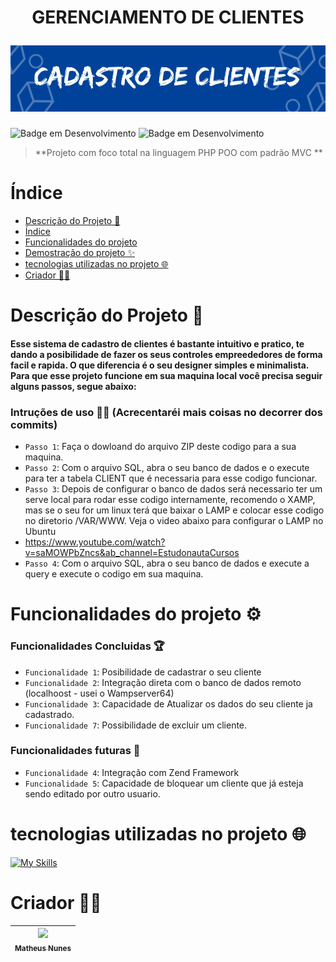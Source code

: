 <h1 align="center">
  <p>GERENCIAMENTO DE CLIENTES</p>
  <img src='capa.png'>
</h1>


![Badge em Desenvolvimento](http://img.shields.io/static/v1?label=VERSÃO&message=1.0.0&color=blue&style=for-the-badge)
![Badge em Desenvolvimento](http://img.shields.io/static/v1?label=DATA%20DA%20CRIAÇÃO&message=DEZ/22&color=blue&style=for-the-badge)

> **Projeto com foco total na linguagem PHP POO com padrão MVC
**

# Índice 

* [Descrição do Projeto 🎯](#descrição-do-projeto-)
* [Índice](#índice)
* [Funcionalidades do projeto](#funcionalidades-do-projeto-)
* [Demostração do projeto ✨](#demostração-do-projeto-)
* [tecnologias utilizadas no projeto 🌐](#tecnologias-utilizadas-no-projeto-)
* [Criador 🐱‍👤](#criador-)

# Descrição do Projeto 🎯
#### Esse sistema de cadastro de clientes é bastante intuitivo e pratico, te dando a posibilidade de fazer os seus controles empreededores de forma facil e rapida. O que diferencia é o seu designer simples e minimalista. Para que esse projeto funcione em sua maquina local você precisa seguir alguns passos, segue abaixo:

### Intruções de uso 🐱‍🚀 (Acrecentaréi mais coisas no decorrer dos commits)
- `Passo 1`: Faça o dowloand do arquivo ZIP deste codigo para a sua maquina.
- `Passo 2`: Com o arquivo SQL, abra o seu banco de dados e o execute para ter a tabela CLIENT que é necessaria para esse codigo funcionar. 
- `Passo 3`: Depois de configurar o banco de dados será necessario ter um serve local para rodar esse codigo internamente, recomendo o XAMP, mas se o seu for um linux terá que baixar o LAMP e colocar esse codigo no diretorio /VAR/WWW. Veja o video abaixo para configurar o LAMP no Ubuntu
- https://www.youtube.com/watch?v=saMOWPbZncs&ab_channel=EstudonautaCursos 
- `Passo 4`: Com o arquivo SQL, abra o seu banco de dados e execute a query e execute o codigo em sua maquina.

> 

# Funcionalidades do projeto ⚙

### Funcionalidades Concluidas 🏆
- `Funcionalidade 1`: Posibilidade de cadastrar o seu cliente
- `Funcionalidade 2`: Integração direta com o banco de dados remoto (localhoost - usei o Wampserver64)
- `Funcionalidade 3`: Capacidade de Atualizar os dados do seu cliente ja cadastrado.
- `Funcionalidade 7`: Possibilidade de excluir um cliente.
### Funcionalidades futuras 📌
 
- `Funcionalidade 4`: Integração com Zend Framework
- `Funcionalidade 5`: Capacidade de bloquear um cliente que já esteja sendo editado por outro usuario.

# tecnologias utilizadas no projeto 🌐

[![My Skills](https://skills.thijs.gg/icons?i=php,mysql,html,css&theme=dark)](https://skills.thijs.gg)


# Criador 🐱‍👤

| [<img src="https://avatars.githubusercontent.com/u/83671782?v=4" width=115><br><sub>Matheus Nunes</sub>](https://github.com/0XxMxX0)
| :---: 
 
